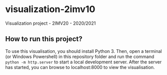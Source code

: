 # visualization-2imv10
Visualization project - 2IMV20 - 2020/2021

## How to run this project?
To use this visualisation, you should install Python 3.
Then, open a terminal (or Windows Powershell) in this repository folder and run the command `python -m http.server` to start a local development server.
After the server has started, you can browse to localhost:8000 to view the visualisation.

